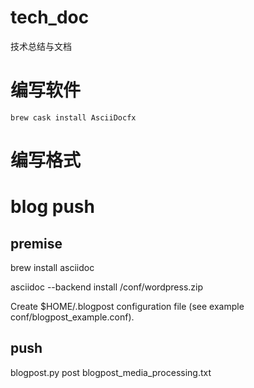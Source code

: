 # tech_doc
技术总结与文档

# 编写软件
` brew cask install AsciiDocfx `

# 编写格式

# blog push

## premise
brew install asciidoc

asciidoc --backend install /conf/wordpress.zip

Create $HOME/.blogpost configuration file (see example conf/blogpost_example.conf).

## push
blogpost.py post blogpost_media_processing.txt